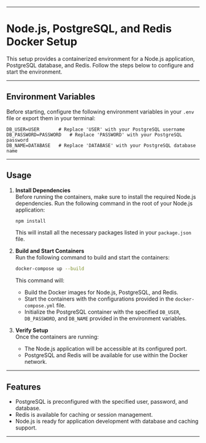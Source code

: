 
---

# Node.js, PostgreSQL, and Redis Docker Setup

This setup provides a containerized environment for a Node.js application, PostgreSQL database, and Redis. Follow the steps below to configure and start the environment.

---

## **Environment Variables**

Before starting, configure the following environment variables in your `.env` file or export them in your terminal:

```env
DB_USER=USER       # Replace 'USER' with your PostgreSQL username
DB_PASSWORD=PASSWORD   # Replace 'PASSWORD' with your PostgreSQL password
DB_NAME=DATABASE   # Replace 'DATABASE' with your PostgreSQL database name
```

---

## **Usage**

1. **Install Dependencies**  
   Before running the containers, make sure to install the required Node.js dependencies. Run the following command in the root of your Node.js application:  

   ```bash
   npm install
   ```

   This will install all the necessary packages listed in your `package.json` file.

2. **Build and Start Containers**  
   Run the following command to build and start the containers:  

   ```bash
   docker-compose up --build
   ```

   This command will:
   - Build the Docker images for Node.js, PostgreSQL, and Redis.
   - Start the containers with the configurations provided in the `docker-compose.yml` file.
   - Initialize the PostgreSQL container with the specified `DB_USER`, `DB_PASSWORD`, and `DB_NAME` provided in the environment variables.

3. **Verify Setup**  
   Once the containers are running:
   - The Node.js application will be accessible at its configured port.
   - PostgreSQL and Redis will be available for use within the Docker network.

---

## **Features**
- PostgreSQL is preconfigured with the specified user, password, and database.
- Redis is available for caching or session management.
- Node.js is ready for application development with database and caching support.

---